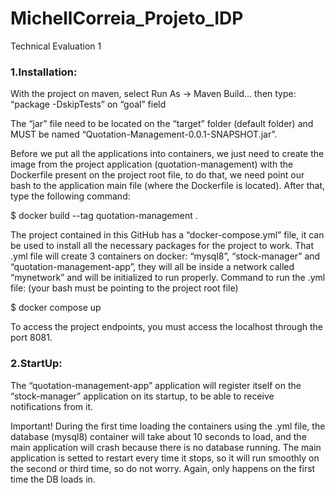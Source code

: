 # MichellCorreia_Projeto_IDP
Technical Evaluation 1

### 1.Installation:  
With the project on maven, select Run As -> Maven Build… then type:  
“package -DskipTests” on “goal” field  
  
The “jar” file need to be located on the “target” folder (default folder) and MUST be named “Quotation-Management-0.0.1-SNAPSHOT.jar”.

Before we put all the applications into containers, we just need to create the image from the project application (quotation-management) with the Dockerfile present on the project root file, to do that, we need point our bash to the application main file (where the Dockerfile is located).
After that, type the following command:
 
$ docker build --tag quotation-management .  

The project contained in this GitHub has a “docker-compose.yml” file, it can be used to install all the necessary packages for the project to work. That .yml file will create 3 containers on docker: “mysql8”, “stock-manager” and “quotation-management-app”, they will all be inside a network called “mynetwork” and will be initialized to run properly.
Command to run the .yml file: (your bash must be pointing to the project root file)
  
$ docker compose up
  
To access the project endpoints, you must access the localhost through the port 8081.
  
  
  
  
### 2.StartUp:
The “quotation-management-app” application will register itself on the “stock-manager” application on its startup, to be able to receive notifications from it.

Important!
During the first time loading the containers using the .yml file, the database (mysql8) container will take about 10 seconds to load, and the main application will crash because there is no database running. The main application is setted to restart every time it stops, so it will run smoothly on the second or third time, so do not worry. 
Again, only happens on the first time the DB loads in.
